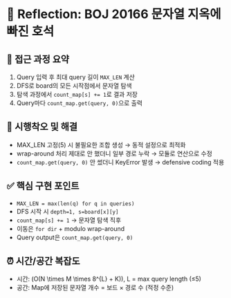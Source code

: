 # 💬 Reflection: BOJ 20166 문자열 지옥에 빠진 호석

## 🧠 접근 과정 요약

1. Query 입력 후 최대 query 길이 `MAX_LEN` 계산
2. DFS로 board의 모든 시작점에서 문자열 탐색
3. 탐색 과정에서 `count_map[s] += 1`로 결과 저장
4. Query마다 `count_map.get(query, 0)`으로 출력

## 🔄 시행착오 및 해결

- MAX_LEN 고정(5) 시 불필요한 조합 생성 → 동적 설정으로 최적화
- wrap-around 처리 제대로 안 했더니 일부 경로 누락 → 모듈로 연산으로 수정
- `count_map.get(query, 0)` 안 썼더니 KeyError 발생 → defensive coding 적용

## ✅ 핵심 구현 포인트

- `MAX_LEN = max(len(q) for q in queries)`
- DFS 시작 시 `depth=1, s=board[x][y]`
- `count_map[s] += 1` → 문자열 탐색 직후
- 이동은 `for dir` + modulo wrap-around
- Query output은 `count_map.get(query, 0)`

## ⏰ 시간/공간 복잡도

- 시간: \(O(N \times M \times 8^{L} + K)\), L = max query length (≤5)
- 공간: Map에 저장된 문자열 개수 = 보드 × 경로 수 (적정 수준)
